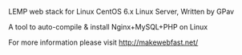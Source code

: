LEMP web stack for Linux CentOS 6.x Linux Server, Written by GPav

A tool to auto-compile & install Nginx+MySQL+PHP on Linux

For more information please visit http://makewebfast.net/
